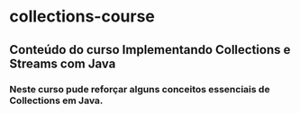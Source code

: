 # collections-course

## Conteúdo do curso Implementando Collections e Streams com Java

### Neste curso pude reforçar alguns conceitos essenciais de Collections em Java.
